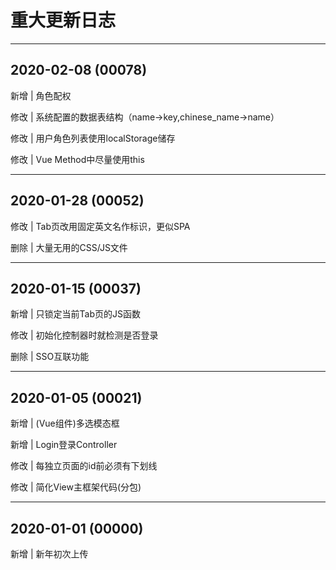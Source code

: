 # 重大更新日志

---

## 2020-02-08 (00078)

新增 | 角色配权

修改 | 系统配置的数据表结构（name->key,chinese_name->name）

修改 | 用户角色列表使用localStorage储存

修改 | Vue Method中尽量使用this

---

## 2020-01-28 (00052)

修改 | Tab页改用固定英文名作标识，更似SPA

删除 | 大量无用的CSS/JS文件

---

## 2020-01-15 (00037)

新增 | 只锁定当前Tab页的JS函数

修改 | 初始化控制器时就检测是否登录

删除 | SSO互联功能

---

## 2020-01-05 (00021)

新增 | (Vue组件)多选模态框

新增 | Login登录Controller

修改 | 每独立页面的id前必须有下划线

修改 | 简化View主框架代码(分包)

---

## 2020-01-01 (00000)

新增 | 新年初次上传
